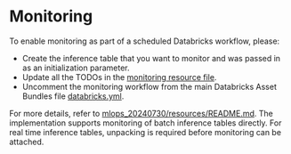 # Monitoring

To enable monitoring as part of a scheduled Databricks workflow, please:
- Create the inference table that you want to monitor and was passed in as an initialization parameter.
- Update all the TODOs in the [monitoring resource file](../resources/monitoring-resource.yml).
- Uncomment the monitoring workflow from the main Databricks Asset Bundles file [databricks.yml](../databricks.yml).

For more details, refer to [mlops_20240730/resources/README.md](../resources/README.md). 
The implementation supports monitoring of batch inference tables directly.
For real time inference tables, unpacking is required before monitoring can be attached.
